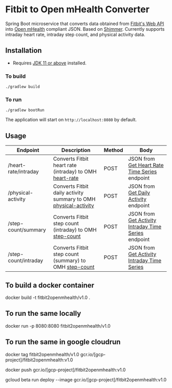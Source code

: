 # Fitbit to Open mHealth Converter
Spring Boot microservice that converts data obtained from [Fitbit's Web API](https://dev.fitbit.com/build/reference/web-api/) into [Open mHealth](https://openmhealth.org) compliant JSON. Based on [Shimmer](https://github.com/openmhealth/shimmer).
Currently supports intraday heart rate, intraday step count, and physical activity data.

## Installation
- Requires [JDK 11 or above](https://jdk.java.net/16/) installed.

### To build
```
./gradlew build
```

### To run
```
./gradlew bootRun
```

The application will start on `http://localhost:8080` by default.

## Usage

| Endpoint  | Description  | Method  |  Body   |
|---|---|---|---|
| /heart-rate/intraday  | Converts Fitbit heart rate (intraday) to OMH [heart-rate](https://www.openmhealth.org/schemas/omh_heart-rate/)   | POST | JSON from [Get Heart Rate Time Series](https://dev.fitbit.com/build/reference/web-api/heart-rate/) endpoint   | 
| /physical-activity  | Converts Fitbit daily activity summary to OMH [physical-activity](https://www.openmhealth.org/documentation/#/schema-docs/schema-library/schemas/omh_physical-activity)  | POST | JSON from [Get Daily Activity](https://dev.fitbit.com/build/reference/web-api/activity/) endpoint   |  
| /step-count/summary  | Converts Fitbit step count (intraday) to OMH [step-count](https://www.openmhealth.org/documentation/#/schema-docs/schema-library/schemas/omh_step-count)   | POST | JSON from [Get Activity Intraday Time Series](https://dev.fitbit.com/build/reference/web-api/activity/#activity-time-series) endpoint  | 
| /step-count/intraday | Converts Fitbit step count (summary) to OMH [step-count](https://www.openmhealth.org/documentation/#/schema-docs/schema-library/schemas/omh_step-count) | POST | JSON from [Get Activity Intraday Time Series](https://dev.fitbit.com/build/reference/web-api/activity/#activity-time-series) |

## To build a docker container
docker build -t fitbit2openmhealth/v1.0 .

## To run the same locally 
docker run -p 8080:8080 fitbit2openmhealth/v1.0

## To run the same in google cloudrun
docker tag fitbit2openmhealth/v1.0 gcr.io/\[gcp-project\]/fitbit2openmhealth:v1.0

docker push gcr.io/\[gcp-project\]/fitbit2openmhealth:v1.0

gcloud beta run deploy --image gcr.io/\[gcp-project\]/fitbit2openmhealth:v1.0
 

